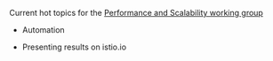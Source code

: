 Current hot topics for the [Performance and Scalability working group](https://github.com/istio/istio/wiki/Performance-and-Scalability-WG)

* Automation

* Presenting results on istio.io
